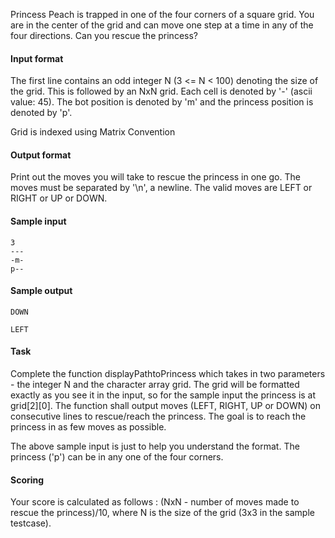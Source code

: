 Princess Peach is trapped in one of the four corners of a square grid. You are in the center of the grid and can move one step at a time in any of the four directions. Can you rescue the princess?

#### Input format

The first line contains an odd integer N (3 <= N < 100) denoting the size of the grid. This is followed by an NxN grid. Each cell is denoted by '-' (ascii value: 45). The bot position is denoted by 'm' and the princess position is denoted by 'p'.

Grid is indexed using Matrix Convention

#### Output format

Print out the moves you will take to rescue the princess in one go. The moves must be separated by '\n', a newline. The valid moves are LEFT or RIGHT or UP or DOWN.

#### Sample input

`3`<br> `---`<br>`-m-`<br>`p--`

#### Sample output

`DOWN`

`LEFT`

#### Task

Complete the function displayPathtoPrincess which takes in two parameters - the integer N and the character array grid. The grid will be formatted exactly as you see it in the input, so for the sample input the princess is at grid[2][0]. The function shall output moves (LEFT, RIGHT, UP or DOWN) on consecutive lines to rescue/reach the princess. The goal is to reach the princess in as few moves as possible.

The above sample input is just to help you understand the format. The princess ('p') can be in any one of the four corners.

#### Scoring
Your score is calculated as follows : (NxN - number of moves made to rescue the princess)/10, where N is the size of the grid (3x3 in the sample testcase). 